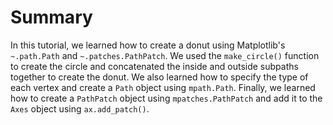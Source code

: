 # Summary

In this tutorial, we learned how to create a donut using Matplotlib's `~.path.Path` and `~.patches.PathPatch`. We used the `make_circle()` function to create the circle and concatenated the inside and outside subpaths together to create the donut. We also learned how to specify the type of each vertex and create a `Path` object using `mpath.Path`. Finally, we learned how to create a `PathPatch` object using `mpatches.PathPatch` and add it to the `Axes` object using `ax.add_patch()`.
